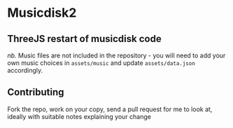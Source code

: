 # Musicdisk2
## ThreeJS restart of musicdisk code

_nb._ Music files are not included in the repository - you will need to add your own music choices in `assets/music` and update `assets/data.json` accordingly.

## Contributing
Fork the repo, work on your copy, send a pull request for me to look at, ideally with suitable notes explaining your change
